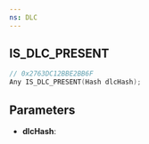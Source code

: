 ```yaml
---
ns: DLC
---
```

## IS_DLC_PRESENT

```c
// 0x2763DC12BBE2BB6F
Any IS_DLC_PRESENT(Hash dlcHash);
```

## Parameters
* **dlcHash**:
